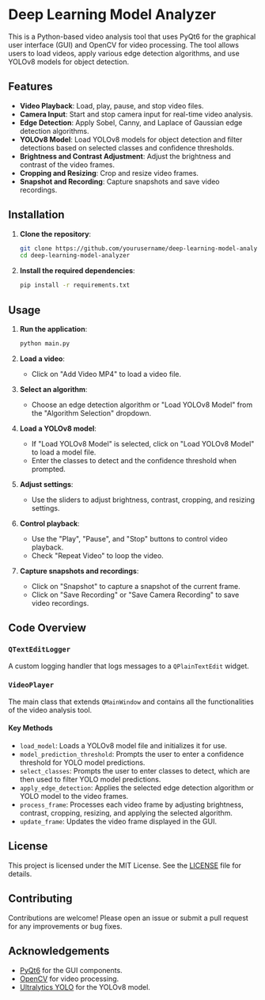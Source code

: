 # Deep Learning Model Analyzer

This is a Python-based video analysis tool that uses PyQt6 for the graphical user interface (GUI) and OpenCV for video processing. The tool allows users to load videos, apply various edge detection algorithms, and use YOLOv8 models for object detection.

## Features

- **Video Playback**: Load, play, pause, and stop video files.
- **Camera Input**: Start and stop camera input for real-time video analysis.
- **Edge Detection**: Apply Sobel, Canny, and Laplace of Gaussian edge detection algorithms.
- **YOLOv8 Model**: Load YOLOv8 models for object detection and filter detections based on selected classes and confidence thresholds.
- **Brightness and Contrast Adjustment**: Adjust the brightness and contrast of the video frames.
- **Cropping and Resizing**: Crop and resize video frames.
- **Snapshot and Recording**: Capture snapshots and save video recordings.

## Installation

1. **Clone the repository**:
    ```bash
    git clone https://github.com/yourusername/deep-learning-model-analyzer.git
    cd deep-learning-model-analyzer
    ```

2. **Install the required dependencies**:
    ```bash
    pip install -r requirements.txt
    ```

## Usage

1. **Run the application**:
    ```bash
    python main.py
    ```

2. **Load a video**:
    - Click on "Add Video MP4" to load a video file.

3. **Select an algorithm**:
    - Choose an edge detection algorithm or "Load YOLOv8 Model" from the "Algorithm Selection" dropdown.

4. **Load a YOLOv8 model**:
    - If "Load YOLOv8 Model" is selected, click on "Load YOLOv8 Model" to load a model file.
    - Enter the classes to detect and the confidence threshold when prompted.

5. **Adjust settings**:
    - Use the sliders to adjust brightness, contrast, cropping, and resizing settings.

6. **Control playback**:
    - Use the "Play", "Pause", and "Stop" buttons to control video playback.
    - Check "Repeat Video" to loop the video.

7. **Capture snapshots and recordings**:
    - Click on "Snapshot" to capture a snapshot of the current frame.
    - Click on "Save Recording" or "Save Camera Recording" to save video recordings.

## Code Overview

### `QTextEditLogger`
A custom logging handler that logs messages to a `QPlainTextEdit` widget.

### `VideoPlayer`
The main class that extends `QMainWindow` and contains all the functionalities of the video analysis tool.

#### Key Methods

- `load_model`: Loads a YOLOv8 model file and initializes it for use.
- `model_prediction_threshold`: Prompts the user to enter a confidence threshold for YOLO model predictions.
- `select_classes`: Prompts the user to enter classes to detect, which are then used to filter YOLO model predictions.
- `apply_edge_detection`: Applies the selected edge detection algorithm or YOLO model to the video frames.
- `process_frame`: Processes each video frame by adjusting brightness, contrast, cropping, resizing, and applying the selected algorithm.
- `update_frame`: Updates the video frame displayed in the GUI.

## License

This project is licensed under the MIT License. See the [LICENSE](LICENSE) file for details.

## Contributing

Contributions are welcome! Please open an issue or submit a pull request for any improvements or bug fixes.

## Acknowledgements

- [PyQt6](https://www.riverbankcomputing.com/software/pyqt/intro) for the GUI components.
- [OpenCV](https://opencv.org/) for video processing.
- [Ultralytics YOLO](https://github.com/ultralytics/yolov5) for the YOLOv8 model.
